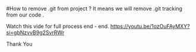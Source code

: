 #How to remove .git from project ?
It means we will remove .git tracking from our code .

Watch this vide for full process end - end.
https://youtu.be/1ozOuFAyMXY?si=gbNzvvB9g2SvrRWr

Thank You
